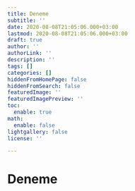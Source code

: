 ```yaml
---
title: Deneme
subtitle: ''
date: 2020-08-08T21:05:06.000+03:00
lastmod: 2020-08-08T21:05:06.000+03:00
draft: true
author: ''
authorLink: ''
description: ''
tags: []
categories: []
hiddenFromHomePage: false
hiddenFromSearch: false
featuredImage: ''
featuredImagePreview: ''
toc:
  enable: true
math:
  enable: false
lightgallery: false
license: ''

---
```

# Deneme